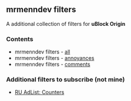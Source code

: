 ## mrmenndev filters

A additional collection of filters for **uBlock Origin**

### Contents
-  mrmenndev filters - [all](https://gitlab.com/mrmenndev/filters/-/raw/master/filters.txt)
-  mrmenndev filters - [annoyances](https://gitlab.com/mrmenndev/filters/-/raw/master/annoyances.txt)
-  mrmenndev filters - [comments](https://gitlab.com/mrmenndev/filters/-/raw/master/comments.txt)

### Additional filters to subscribe (not mine)
- [RU AdList: Counters](https://easylist-downloads.adblockplus.org/cntblock.txt)